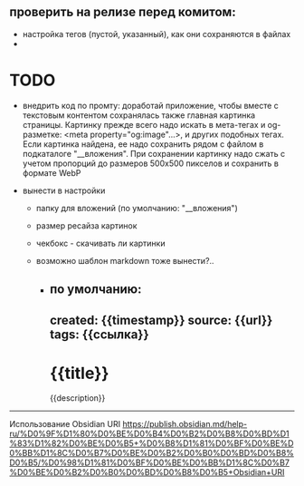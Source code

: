 

## проверить на релизе перед комитом:
- настройка тегов (пустой, указанный), как они сохраняются в файлах
- 

# TODO
- внедрить код по промту:
    доработай приложение, чтобы вместе с текстовым контентом сохранялась также главная картинка страницы.
  Картинку прежде всего надо искать в мета-тегах и og-разметке:
<meta property="og:image"...>, 
<meta name="image"> и других подобных тегах.
Если картинка найдена, ее надо сохранить рядом с файлом в подкаталоге "__вложения".
При сохранении картинку надо сжать с учетом пропорций до размеров 500х500 пикселов и сохранить в формате WebP

- вынести в настройки
  - папку для вложений (по умолчанию: "__вложения")
  - размер ресайза картинок
  - чекбокс - скачивать ли картинки

  - возможно шаблон markdown тоже вынести?..
    - по умолчанию:
      ---
      created: {{timestamp}}
      source: {{url}}
      tags: {{ссылка}}
      ---

      # {{title}}

      {{description}}


---
Использование Obsidian URI
https://publish.obsidian.md/help-ru/%D0%9F%D1%80%D0%BE%D0%B4%D0%B2%D0%B8%D0%BD%D1%83%D1%82%D0%BE%D0%B5+%D0%B8%D1%81%D0%BF%D0%BE%D0%BB%D1%8C%D0%B7%D0%BE%D0%B2%D0%B0%D0%BD%D0%B8%D0%B5/%D0%98%D1%81%D0%BF%D0%BE%D0%BB%D1%8C%D0%B7%D0%BE%D0%B2%D0%B0%D0%BD%D0%B8%D0%B5+Obsidian+URI


